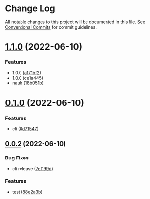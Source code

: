 # Change Log

All notable changes to this project will be documented in this file.
See [Conventional Commits](https://conventionalcommits.org) for commit guidelines.

<a name="1.1.0"></a>
# [1.1.0](https://github.com/projects/luoguoxiong/repos/hulljs/compare/diff?targetBranch=refs%2Ftags%2Fv0.1.0&sourceBranch=refs%2Ftags%2Fv1.1.0) (2022-06-10)


### Features

* 1.0.0 ([a171bf2](https://github.com/projects/luoguoxiong/repos/hulljs/commits/a171bf2))
* 1.0.0 ([ce1a445](https://github.com/projects/luoguoxiong/repos/hulljs/commits/ce1a445))
* naub ([18b051b](https://github.com/projects/luoguoxiong/repos/hulljs/commits/18b051b))





<a name="0.1.0"></a>
# [0.1.0](https://github.com/projects/luoguoxiong/repos/hulljs/compare/diff?targetBranch=refs%2Ftags%2Fv0.0.2&sourceBranch=refs%2Ftags%2Fv0.1.0) (2022-06-10)


### Features

* cli ([0d71547](https://github.com/projects/luoguoxiong/repos/hulljs/commits/0d71547))





<a name="0.0.2"></a>
## [0.0.2](https://github.com/projects/luoguoxiong/repos/hulljs/compare/diff?targetBranch=refs%2Ftags%2Fv0.0.1&sourceBranch=refs%2Ftags%2Fv0.0.2) (2022-06-10)


### Bug Fixes

* cli release ([7ef199d](https://github.com/projects/luoguoxiong/repos/hulljs/commits/7ef199d))


### Features

* test ([88e2a3b](https://github.com/projects/luoguoxiong/repos/hulljs/commits/88e2a3b))
